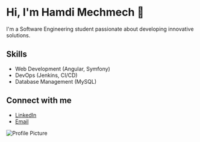 # Hi, I'm Hamdi Mechmech 👋

I'm a Software Engineering student passionate about developing innovative solutions. 

## Skills
- Web Development (Angular, Symfony)
- DevOps (Jenkins, CI/CD)
- Database Management (MySQL)

## Connect with me
- [LinkedIn](https://www.linkedin.com/in/hamdi-mechmech-35b64b275)
- [Email](mailto:mechmechhamdi@gmail.com)

![Profile Picture](link-to-your-profile-picture)
